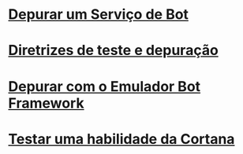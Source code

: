 # [Depurar um Serviço de Bot](../bot-service-debug-bot.md)
# [Diretrizes de teste e depuração](../v4sdk/bot-builder-testing-debugging.md)
# [Depurar com o Emulador Bot Framework](../bot-service-debug-emulator.md)
# [Testar uma habilidade da Cortana](../bot-service-debug-cortana-skill.md)